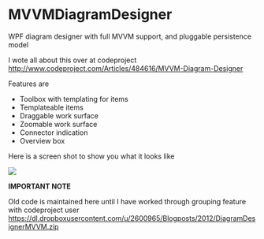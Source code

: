 # MVVMDiagramDesigner
WPF diagram designer with full MVVM support, and pluggable persistence model

I wote all about this over at codeproject <a href="http://www.codeproject.com/Articles/484616/MVVM-Diagram-Designer" target="_blank">http://www.codeproject.com/Articles/484616/MVVM-Diagram-Designer</a>

Features are

<ul>
<li>Toolbox with templating for items</li>
<li>Templateable items</li>
<li>Draggable work surface</li>
<li>Zoomable work surface</li>
<li>Connector indication</li>
<li>Overview box</li>
</ul>

Here is a screen shot to show you what it looks like

<img src="http://www.codeproject.com/KB/WPF/484616/demoAppSmall.png"/>



<strong>IMPORTANT NOTE</strong>

Old code is maintained here until I have worked through grouping feature with codeproject user <a href="https://dl.dropboxusercontent.com/u/2600965/Blogposts/2012/DiagramDesignerMVVM.zip" target="_blank">https://dl.dropboxusercontent.com/u/2600965/Blogposts/2012/DiagramDesignerMVVM.zip</a>
